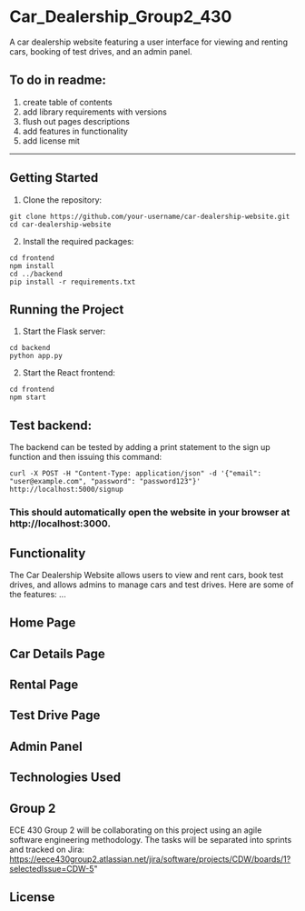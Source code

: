 # Car_Dealership_Group2_430

A car dealership website featuring a user interface for viewing and renting cars, booking of test drives, and an admin panel.

## To do in readme:

1. create table of contents
2. add library requirements with versions
3. flush out pages descriptions
4. add features in functionality
5. add license mit
<hr>

## Getting Started

1. Clone the repository:

```
git clone https://github.com/your-username/car-dealership-website.git
cd car-dealership-website
```

2. Install the required packages:

```
cd frontend
npm install
cd ../backend
pip install -r requirements.txt
```

## Running the Project

1. Start the Flask server:

```
cd backend
python app.py
```

2. Start the React frontend:

```
cd frontend
npm start
```

## Test backend:

The backend can be tested by adding a print statement to the sign up function and then issuing this command:

```
curl -X POST -H "Content-Type: application/json" -d '{"email": "user@example.com", "password": "password123"}' http://localhost:5000/signup

```

### This should automatically open the website in your browser at http://localhost:3000.

## Functionality

The Car Dealership Website allows users to view and rent cars, book test drives, and allows admins to manage cars and test drives. Here are some of the features: ...

## Home Page

## Car Details Page

## Rental Page

## Test Drive Page

## Admin Panel

## Technologies Used

## Group 2

ECE 430 Group 2 will be collaborating on this project using an agile software engineering methodology. The tasks will be separated into sprints and tracked on Jira: https://eece430group2.atlassian.net/jira/software/projects/CDW/boards/1?selectedIssue=CDW-5"

## License
